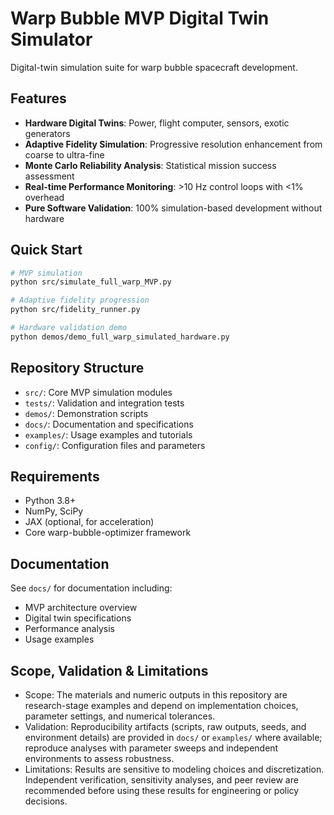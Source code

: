 # Warp Bubble MVP Digital Twin Simulator

Digital-twin simulation suite for warp bubble spacecraft development.

## Features

- **Hardware Digital Twins**: Power, flight computer, sensors, exotic generators
- **Adaptive Fidelity Simulation**: Progressive resolution enhancement from coarse to ultra-fine
- **Monte Carlo Reliability Analysis**: Statistical mission success assessment
- **Real-time Performance Monitoring**: >10 Hz control loops with <1% overhead
- **Pure Software Validation**: 100% simulation-based development without hardware

## Quick Start

```bash
# MVP simulation
python src/simulate_full_warp_MVP.py

# Adaptive fidelity progression
python src/fidelity_runner.py

# Hardware validation demo
python demos/demo_full_warp_simulated_hardware.py
```

## Repository Structure

- `src/`: Core MVP simulation modules
- `tests/`: Validation and integration tests
- `demos/`: Demonstration scripts
- `docs/`: Documentation and specifications
- `examples/`: Usage examples and tutorials
- `config/`: Configuration files and parameters

## Requirements

- Python 3.8+
- NumPy, SciPy
- JAX (optional, for acceleration)
- Core warp-bubble-optimizer framework

## Documentation

See `docs/` for documentation including:
- MVP architecture overview
- Digital twin specifications
- Performance analysis
- Usage examples


## Scope, Validation & Limitations

- Scope: The materials and numeric outputs in this repository are research-stage examples and depend on implementation choices, parameter settings, and numerical tolerances.
- Validation: Reproducibility artifacts (scripts, raw outputs, seeds, and environment details) are provided in `docs/` or `examples/` where available; reproduce analyses with parameter sweeps and independent environments to assess robustness.
- Limitations: Results are sensitive to modeling choices and discretization. Independent verification, sensitivity analyses, and peer review are recommended before using these results for engineering or policy decisions.
